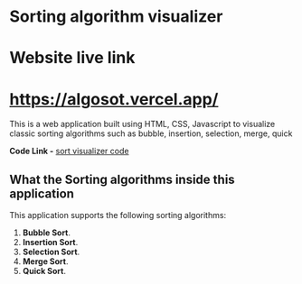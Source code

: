 # Sorting algorithm visualizer
# Website live link
# https://algosot.vercel.app/

This is a web application built using HTML, CSS, Javascript to visualize classic sorting algorithms such as bubble, insertion, selection, merge, quick 

**Code Link -** [sort visualizer code](https://github.com/delta-mohit/AlgoSot---Sorting-Visualizer)

## What the Sorting algorithms inside this application

This application supports the following sorting algorithms:

1. **Bubble Sort**.
2. **Insertion Sort**.
3. **Selection Sort**.
4. **Merge Sort**.
5. **Quick Sort**.
